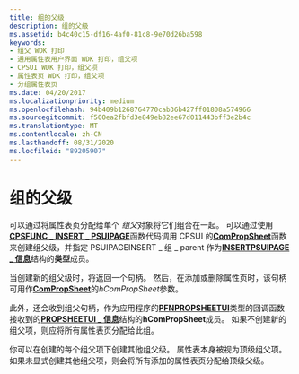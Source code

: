 ```yaml
---
title: 组的父级
description: 组的父级
ms.assetid: b4c40c15-df16-4af0-81c8-9e70d26ba598
keywords:
- 组父 WDK 打印
- 通用属性表用户界面 WDK 打印，组父项
- CPSUI WDK 打印，组父项
- 属性表页 WDK 打印，组父项
- 分组属性表页
ms.date: 04/20/2017
ms.localizationpriority: medium
ms.openlocfilehash: 94b409b1268764770cab36b427ff01808a574966
ms.sourcegitcommit: f500ea2fbfd3e849eb82ee67d011443bff3e2b4c
ms.translationtype: MT
ms.contentlocale: zh-CN
ms.lasthandoff: 08/31/2020
ms.locfileid: "89205907"
---
```

# <a name="group-parent"></a>组的父级





可以通过将属性表页分配给单个 *组父*对象将它们组合在一起。 可以通过使用[**CPSFUNC \_ INSERT \_ PSUIPAGE**](/previous-versions/ff546414(v=vs.85))函数代码调用 CPSUI 的[**ComPropSheet**](/windows-hardware/drivers/ddi/compstui/nc-compstui-pfncompropsheet)函数来创建组父级，并指定 PSUIPAGEINSERT \_ 组 \_ parent 作为[**INSERTPSUIPAGE \_ 信息**](/windows-hardware/drivers/ddi/compstui/ns-compstui-_insertpsuipage_info)结构的**类型**成员。

当创建新的组父级时，将返回一个句柄。 然后，在添加或删除属性页时，该句柄可用作[**ComPropSheet**](/windows-hardware/drivers/ddi/compstui/nc-compstui-pfncompropsheet)的*hComPropSheet*参数。

此外，还会收到组父句柄，作为应用程序的[**PFNPROPSHEETUI**](/windows-hardware/drivers/ddi/compstui/nc-compstui-pfnpropsheetui)类型的回调函数接收到的[**PROPSHEETUI \_ 信息**](/windows-hardware/drivers/ddi/compstui/ns-compstui-_propsheetui_info)结构的**hComPropSheet**成员。 如果不创建新的组父项，则应将所有属性表页分配给此组。

你可以在创建的每个组父项下创建其他组父级。 属性表本身被视为顶级组父项。 如果未显式创建其他组父项，则会将所有添加的属性表页分配给顶级父级。

 

